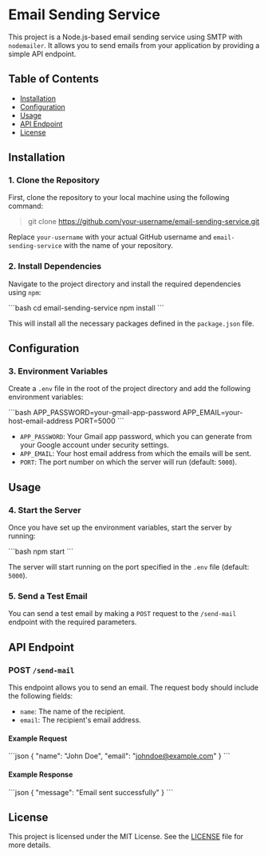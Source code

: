 
# Email Sending Service

This project is a Node.js-based email sending service using SMTP with `nodemailer`. It allows you to send emails from your application by providing a simple API endpoint.

## Table of Contents
- [Installation](#installation)
- [Configuration](#configuration)
- [Usage](#usage)
- [API Endpoint](#api-endpoint)
- [License](#license)

## Installation

### 1. Clone the Repository

First, clone the repository to your local machine using the following command:

> git clone https://github.com/your-username/email-sending-service.git


Replace `your-username` with your actual GitHub username and `email-sending-service` with the name of your repository.

### 2. Install Dependencies

Navigate to the project directory and install the required dependencies using `npm`:

\`\`\`bash
cd email-sending-service
npm install
\`\`\`

This will install all the necessary packages defined in the `package.json` file.

## Configuration

### 3. Environment Variables

Create a `.env` file in the root of the project directory and add the following environment variables:

\`\`\`bash
APP_PASSWORD=your-gmail-app-password
APP_EMAIL=your-host-email-address
PORT=5000
\`\`\`

- `APP_PASSWORD`: Your Gmail app password, which you can generate from your Google account under security settings.
- `APP_EMAIL`: Your host email address from which the emails will be sent.
- `PORT`: The port number on which the server will run (default: `5000`).

## Usage

### 4. Start the Server

Once you have set up the environment variables, start the server by running:

\`\`\`bash
npm start
\`\`\`

The server will start running on the port specified in the `.env` file (default: `5000`).

### 5. Send a Test Email

You can send a test email by making a `POST` request to the `/send-mail` endpoint with the required parameters.

## API Endpoint

### POST `/send-mail`

This endpoint allows you to send an email. The request body should include the following fields:

- `name`: The name of the recipient.
- `email`: The recipient's email address.

#### Example Request

\`\`\`json
{
  "name": "John Doe",
  "email": "johndoe@example.com"
}
\`\`\`

#### Example Response

\`\`\`json
{
  "message": "Email sent successfully"
}
\`\`\`

## License

This project is licensed under the MIT License. See the [LICENSE](LICENSE) file for more details.
